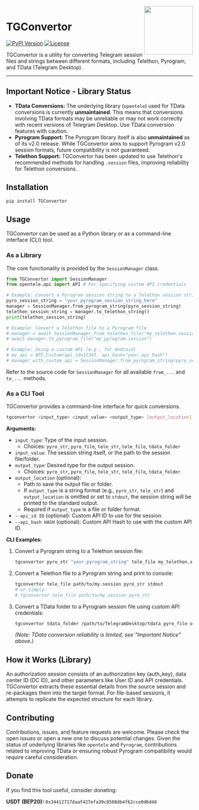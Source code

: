 <img src="https://cdn4.iconfinder.com/data/icons/social-media-and-logos-12/32/Logo_telegram_Airplane_Air_plane_paper_airplane-33-256.png" align="right" width="131" />

# TGConvertor

[![PyPI Version](https://img.shields.io/pypi/v/TGConvertor)](https://pypi.org/project/TGConvertor/)
[![License](https://img.shields.io/pypi/l/TGConvertor)](https://github.com/nazar220160/TGConvertor/blob/master/LICENSE)
<!-- Add other badges if available, e.g., build status, downloads -->

TGConvertor is a utility for converting Telegram session files and strings between different formats, including Telethon, Pyrogram, and TData (Telegram Desktop).

<hr/>

## Important Notice - Library Status

*   **TData Conversions:** The underlying library (`opentele`) used for TData conversions is currently **unmaintained**. This means that conversions involving TData formats may be unreliable or may not work correctly with recent versions of Telegram Desktop. Use TData conversion features with caution.
*   **Pyrogram Support:** The Pyrogram library itself is also **unmaintained** as of its v2.0 release. While TGConvertor aims to support Pyrogram v2.0 session formats, future compatibility is not guaranteed.
*   **Telethon Support:** TGConvertor has been updated to use Telethon's recommended methods for handling `.session` files, improving reliability for Telethon conversions.

## Installation

```bash
pip install TGConvertor
```

## Usage

TGConvertor can be used as a Python library or as a command-line interface (CLI) tool.

### As a Library

The core functionality is provided by the `SessionManager` class.

```python
from TGConvertor import SessionManager
from opentele.api import API # For specifying custom API credentials

# Example: Convert a Pyrogram session string to a Telethon session string
pyro_session_string = "your_pyrogram_session_string_here"
manager = SessionManager.from_pyrogram_string(pyro_session_string)
telethon_session_string = manager.to_telethon_string()
print(telethon_session_string)

# Example: Convert a Telethon file to a Pyrogram file
# manager = await SessionManager.from_telethon_file("my_telethon.session")
# await manager.to_pyrogram_file("my_pyrogram.session")

# Example: Using a custom API (e.g., for Android)
# my_api = API.Custom(api_id=12345, api_hash="your_api_hash")
# manager_with_custom_api = SessionManager.from_pyrogram_string(pyro_session_string, api=my_api)
```

Refer to the source code for `SessionManager` for all available `from_...` and `to_...` methods.

### As a CLI Tool

TGConvertor provides a command-line interface for quick conversions.

```bash
tgconvertor <input_type> <input_value> <output_type> [output_location] [--api_id ID] [--api_hash HASH]
```

**Arguments:**

*   `input_type`: Type of the input session.
    *   Choices: `pyro_str`, `pyro_file`, `tele_str`, `tele_file`, `tdata_folder`
*   `input_value`: The session string itself, or the path to the session file/folder.
*   `output_type`: Desired type for the output session.
    *   Choices: `pyro_str`, `pyro_file`, `tele_str`, `tele_file`, `tdata_folder`
*   `output_location` (optional):
    *   Path to save the output file or folder.
    *   If `output_type` is a string format (e.g., `pyro_str`, `tele_str`) and `output_location` is omitted or set to `stdout`, the session string will be printed to the standard output.
    *   Required if `output_type` is a file or folder format.
*   `--api_id ID` (optional): Custom API ID to use for the session.
*   `--api_hash HASH` (optional): Custom API Hash to use with the custom API ID.

**CLI Examples:**

1.  Convert a Pyrogram string to a Telethon session file:
    ```bash
    tgconvertor pyro_str "your_pyrogram_string" tele_file my_telethon.session
    ```

2.  Convert a Telethon file to a Pyrogram string and print to console:
    ```bash
    tgconvertor tele_file path/to/my.session pyro_str stdout
    # or simply:
    # tgconvertor tele_file path/to/my.session pyro_str
    ```

3.  Convert a TData folder to a Pyrogram session file using custom API credentials:
    ```bash
    tgconvertor tdata_folder /path/to/TelegramDesktop/tdata pyro_file output.session --api_id 12345 --api_hash yourhash
    ```
    *(Note: TData conversion reliability is limited, see "Important Notice" above.)*


## How it Works (Library)

An authorization session consists of an authorization key (auth_key), data center ID (DC ID), and other parameters like User ID and API credentials. TGConvertor extracts these essential details from the source session and re-packages them into the target format. For file-based sessions, it attempts to replicate the expected structure for each library.

## Contributing

Contributions, issues, and feature requests are welcome. Please check the open issues or open a new one to discuss potential changes. Given the status of underlying libraries like `opentele` and `Pyrogram`, contributions related to improving TData or ensuring robust Pyrogram compatibility would require careful consideration.

## Donate

If you find this tool useful, consider donating:

**USDT (BEP20):** `0x34412717daaf427efa39c8508db4f62cce0d6d48`
